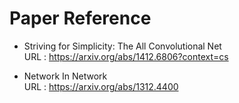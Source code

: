 # Paper Reference

- Striving for Simplicity: The All Convolutional Net  
  URL : https://arxiv.org/abs/1412.6806?context=cs
  
- Network In Network  
  URL : https://arxiv.org/abs/1312.4400
